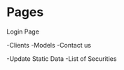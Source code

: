 # Pages

Login Page
<!-- -Create Account
-Login for Advisor/Admin -->

<!-- Advisor Home Page -->
-Clients
-Models
-Contact us

<!-- Admin Home Page -->
-Update Static Data
-List of Securities
